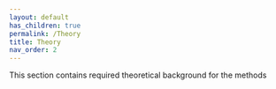 ```yaml
---
layout: default
has_children: true
permalink: /Theory
title: Theory
nav_order: 2
---
```


This section contains required theoretical background for the methods